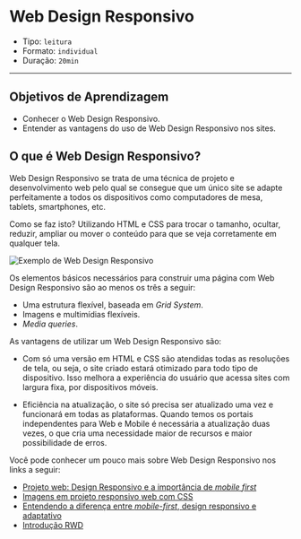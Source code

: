 # Web Design Responsivo

- Tipo: `leitura`
- Formato: `individual`
- Duração: `20min`

***

## Objetivos de Aprendizagem

- Conhecer o Web Design Responsivo.
- Entender as vantagens do uso de Web Design Responsivo nos sites.

## O que é Web Design Responsivo?

Web Design Responsivo se trata de uma técnica de projeto e desenvolvimento web
pelo qual se consegue que um único site se adapte perfeitamente a todos os
dispositivos como computadores de mesa, tablets, smartphones, etc.

Como se faz isto? Utilizando HTML e CSS para trocar o tamanho, ocultar, reduzir,
ampliar ou mover o conteúdo para que se veja corretamente em qualquer tela.

![Exemplo de Web Design
Responsivo](https://camo.githubusercontent.com/006d1973c0743fe6ff1bb3fd1191a5b55e292fe9/68747470733a2f2f64657369676e6d6f646f2e636f6d2f77702d636f6e74656e742f75706c6f6164732f323031312f31302f342e6a7067)

Os elementos básicos necessários para construir uma página com Web Design
Responsivo são ao menos os três a seguir:

- Uma estrutura flexível, baseada em *Grid System*.
- Imagens e multimídias flexíveis.
- *Media queries*.

As vantagens de utilizar um Web Design Responsivo são:

- Com só uma versão em HTML e CSS são atendidas todas as resoluções de tela, ou
  seja, o site criado estará otimizado para todo tipo de dispositivo. Isso
  melhora a experiência do usuário que acessa sites com largura fixa, por
  dispositivos móveis.

- Eficiência na atualização, o site só precisa ser atualizado uma vez e
  funcionará em todas as plataformas. Quando temos os portais independentes para
  Web e Mobile é necessária a atualização duas vezes, o que cria uma necessidade
  maior de recursos e maior possibilidade de erros.

Você pode conhecer um pouco mais sobre Web Design Responsivo nos links a seguir:

- [Projeto web: Design Responsivo e a importância de *mobile
  first*](https://www.360br.com.br/blog/mobile-first-entenda-importancia-de-ter-um-site-responsivo/)
- [Imagens em projeto responsivo web com
  CSS](https://tableless.com.br/imagens-responsivas-de-alta-performance/)
- [Entendendo a diferença entre *mobile-first*, design responsivo e
  adaptativo](https://medium.com/@fnandaleite/entendendo-as-diferen%C3%A7as-entre-design-responsivo-adaptativo-e-mobile-first-ea3c61fc9181)
- [Introdução RWD](https://www.youtube.com/watch?v=HZfESVi3Ebk)
